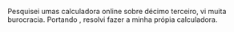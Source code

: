 Pesquisei umas calculadora online sobre décimo terceiro, vi muita burocracia. Portando , resolvi fazer a minha própia calculadora.
